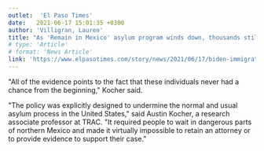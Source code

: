 ```yaml
---
outlet:  'El Paso Times'
date:   2021-06-17 15:01:35 +0300
author: 'Villigran, Lauren'
title: "As 'Remain in Mexico' asylum program winds down, thousands still caught in the lurch"
# type: 'Article'
# format: 'News Article'
link: 'https://www.elpasotimes.com/story/news/2021/06/17/biden-immigration-trump-era-asylum-program-leaves-thousands-migrants-lurch/7656039002/'
---
```

"All of the evidence points to the fact that these individuals never had a chance from the beginning," Kocher said.

"The policy was explicitly designed to undermine the normal and usual asylum process in the United States," said Austin Kocher, a research associate professor at TRAC. "It required people to wait in dangerous parts of northern Mexico and made it virtually impossible to retain an attorney or to provide evidence to support their case."